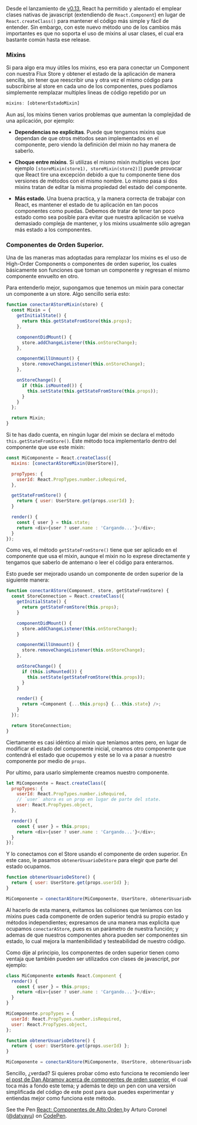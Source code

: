 [//]: # (title   - React: Componentes de Orden Superior )
[//]: # (tags    - javascript, react, es2015+           )
[//]: # (id      - 04                                   )
[//]: # (date    - 2016.03.07                           )
[//]: # (url     - react-componentes-de-orden-superior  )
[//]: # (excerpt - High-Order components o componentes de orden superior son un tema fundamental en el desarrollo moderno con React. Si no sabes como utilizarlos, ¡esta es tu oportunidad para crear componentes totalmente reutilizables independientemente de donde los uses y decirle adios a esos horribles mixins! )


Desde el lanzamiento de [v0.13](https://facebook.github.io/react/blog/2015/03/10/react-v0.13.html), React ha permitido y alentado el emplear clases nativas de javascript (extendiendo de `React.Component`) en lugar de `React.createClass()` para mantener el código más simple y fácil de entender. Sin embargo, con este nuevo método uno de los cambios más importantes es que no soporta el uso de mixins al usar clases, el cual era bastante común hasta ese release.

### Mixins
Si para algo era muy útiles los mixins, eso era para conectar un Component con nuestra Flux Store y obtener el estado de la aplicación de manera sencilla, sin tener que reescribir una y otra vez el mismo código para subscribirse al store en cada uno de los componentes, pues podíamos simplemente remplazar multiples lineas de código repetido por un
```js
mixins: [obtenerEstadoMixin]
```

Aun así, los mixins tienen varios problemas que aumentan la complejidad de una aplicación, por ejemplo:

- **Dependencias no explicitas**. Puede que tengamos mixins que dependan de que otros métodos sean implementados en el componente, pero viendo la definición del mixin no hay manera de saberlo.

- **Choque entre mixins**. Si utilizas el mismo mixin multiples veces (por ejemplo `[storeMixin(store1), storeMixin(store2)]`) puede provocar que React tire una excepción debido a que tu componente tiene dos versiones de métodos con el mismo nombre. Lo mismo pasa si dos mixins tratan de editar la misma propiedad del estado del componente.

- **Más estado**. Una buena practica, y la manera correcta de trabajar con React, es mantener el estado de tu aplicación en tan pocos componentes como puedas. Debemos de tratar de tener tan poco estado como sea posible para evitar que nuestra aplicación se vuelva demasiado compleja de mantener, y los mixins usualmente sólo agregan más estado a los componentes.

### Componentes de Orden Superior.
Una de las maneras mas adoptadas para remplazar los mixins es el uso de High-Order Components o componentes de orden superior, los cuales básicamente son funciones que toman un componente y regresan el mismo componente envuelto en otro.

Para entenderlo mejor, supongamos que tenemos un mixin para conectar un componente a un store. Algo sencillo seria esto:
```js
function conectarAStoreMixin(store) {
  const Mixin = {
    getInitialState() {
      return this.getStateFromStore(this.props);
    },

    componentDidMount() {
      store.addChangeListener(this.onStoreChange);
    },

    componentWillUnmount() {
      store.removeChangeListener(this.onStoreChange);
    },

    onStoreChange() {
      if (this.isMounted()) {
        this.setState(this.getStateFromStore(this.props));
      }
    }
  };

  return Mixin;
}
```
Si te has dado cuenta, en ningún lugar del mixin se declara el método `this.getStateFromStore()`. Este método toca implementarlo dentro del componente que use este mixin:

```js
const MiComponente = React.createClass({
  mixins: [conectarAStoreMixin(UserStore)],

  propTypes: {
    userId: React.PropTypes.number.isRequired,
  },

  getStateFromStore() {
    return { user: UserStore.get(props.userId) };
  }

  render() {
    const { user } = this.state;
    return <div>{user ? user.name : 'Cargando...'}</div>;
  }
});
```

Como ves, el método `getStateFromStore()` tiene que ser aplicado en el componente que usa el mixin, aunque el mixin no lo exprese directamente y tengamos que saberlo de antemano o leer el código para enterarnos.

Esto puede ser mejorado usando un componente de orden superior de la siguiente manera:

```js
function conectarAStore(Component, store, getStateFromStore) {
  const StoreConnection = React.createClass({
    getInitialState() {
      return getStateFromStore(this.props);
    }

    componentDidMount() {
      store.addChangeListener(this.onStoreChange);
    }

    componentWillUnmount() {
      store.removeChangeListener(this.onStoreChange);
    },

    onStoreChange() {
      if (this.isMounted()) {
        this.setState(getStateFromStore(this.props));
      }
    }

    render() {
      return <Component {...this.props} {...this.state} />;
    }
  });

  return StoreConnection;
}
```
Ciertamente es casi idéntico al mixin que teníamos antes pero, en lugar de modificar el estado del componente inicial, creamos otro componente que contendrá el estado que ocupemos y este se lo va a pasar a nuestro componente por medio de `props`.

Por ultimo, para usarlo simplemente creamos nuestro componente.
```js
let MiComponente = React.createClass({
  propTypes: {
    userId: React.PropTypes.number.isRequired,
    // `user` ahora es un prop en lugar de parte del state.
    user: React.PropTypes.object,
  },

  render() {
    const { user } = this.props;
    return <div>{user ? user.name : 'Cargando...'}</div>;
  }
});
```

Y lo conectamos con el Store usando el componente de orden superior. En este caso, le pasamos `obtenerUsuarioDeStore` para elegir que parte del estado ocupamos.

```js
function obtenerUsuarioDeStore() {
  return { user: UserStore.get(props.userId) };
}

MiComponente = conectarAStore(MiComponente, UserStore, obtenerUsuarioDeStore);
```

Al hacerlo de esta manera, evitamos las colisiones que teníamos con los mixins pues cada componente de orden superior tendrá su propio estado y métodos independientes; expresamos de una manera mas explicita que ocupamos `conectarAStore`, pues es un parámetro de nuestra función; y ademas de que nuestros componentes ahora pueden ser componentes sin estado, lo cual mejora la mantenibilidad y testeabilidad de nuestro código.

Como dije al principio, los componentes de orden superior tienen como ventaja que también pueden ser utilizados con clases de javascript, por ejemplo:

```js
class MiComponente extends React.Component {
  render() {
    const { user } = this.props;
    return <div>{user ? user.name : 'Cargando...'}</div>;
  }
}

MiComponente.propTypes = {
  userId: React.PropTypes.number.isRequired,
  user: React.PropTypes.object,
};

function obtenerUsuarioDeStore() {
  return { user: UserStore.get(props.userId) };
}

MiComponente = conectarAStore(MiComponente, UserStore, obtenerUsuarioDeStore);
```

Sencillo, ¿verdad? Si quieres probar cómo esto funciona te recomiendo leer [el post de Dan Abramov acerca de componentes de orden superior](https://medium.com/@dan_abramov/mixins-are-dead-long-live-higher-order-components-94a0d2f9e750#.tvprt0ocw), el cual toca más a fondo este tema; y además te dejo un pen con una versión simplificada del código de este post para que puedes experimentar y entiendas mejor como funciona este método.

<p data-height="268" data-theme-id="0" data-slug-hash="dMGNLK" data-default-tab="js" data-user="datyayu" class="codepen">See the Pen <a href="http://codepen.io/datyayu/pen/dMGNLK/">React: Componentes de Alto Orden </a> by Arturo Coronel (<a href="http://codepen.io/datyayu">@datyayu</a>) on <a href="http://codepen.io">CodePen</a>.</p>
<script async src="//assets.codepen.io/assets/embed/ei.js"></script>
